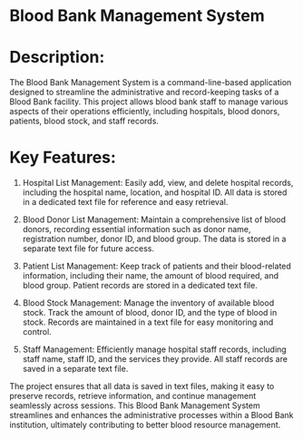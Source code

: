 # Blood Bank Management System

# Description:
The Blood Bank Management System is a command-line-based application designed to streamline the administrative and record-keeping tasks of a Blood Bank facility. This project allows blood bank staff to manage various aspects of their operations efficiently, including hospitals, blood donors, patients, blood stock, and staff records.

# Key Features:

1. Hospital List Management: Easily add, view, and delete hospital records, including the hospital name, location, and hospital ID. All data is stored in a dedicated text file for reference and easy retrieval.

2. Blood Donor List Management: Maintain a comprehensive list of blood donors, recording essential information such as donor name, registration number, donor ID, and blood group. The data is stored in a separate text file for future access.

3. Patient List Management: Keep track of patients and their blood-related information, including their name, the amount of blood required, and blood group. Patient records are stored in a dedicated text file.

4. Blood Stock Management: Manage the inventory of available blood stock. Track the amount of blood, donor ID, and the type of blood in stock. Records are maintained in a text file for easy monitoring and control.

5. Staff Management: Efficiently manage hospital staff records, including staff name, staff ID, and the services they provide. All staff records are saved in a separate text file.

The project ensures that all data is saved in text files, making it easy to preserve records, retrieve information, and continue management seamlessly across sessions. This Blood Bank Management System streamlines and enhances the administrative processes within a Blood Bank institution, ultimately contributing to better blood resource management.
